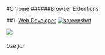 #Chrome
######Browser Extentions

##1: [Web Developer](https://chrome.google.com/webstore/detail/web-developer/bfbameneiokkgbdmiekhjnmfkcnldhhm) [![screenshot](http://i.imgur.com/2Gc5Nzyt.png)](https://chrome.google.com/webstore/detail/web-developer/bfbameneiokkgbdmiekhjnmfkcnldhhm)

![](http://i.imgur.com/a2dM2nm.gif)	

###### Use for 
